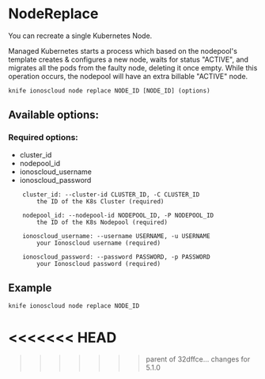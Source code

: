# NodeReplace

You can recreate a single Kubernetes Node.

Managed Kubernetes starts a process which based on the nodepool's template creates & configures a new node, waits for status "ACTIVE", and migrates all the pods from the faulty node, deleting it once empty. While this operation occurs, the nodepool will have an extra billable "ACTIVE" node.

```text
knife ionoscloud node replace NODE_ID [NODE_ID] (options)
```

## Available options:

### Required options:

* cluster\_id
* nodepool\_id
* ionoscloud\_username
* ionoscloud\_password

```text
    cluster_id: --cluster-id CLUSTER_ID, -C CLUSTER_ID
        the ID of the K8s Cluster (required)

    nodepool_id: --nodepool-id NODEPOOL_ID, -P NODEPOOL_ID
        the ID of the K8s Nodepool (required)

    ionoscloud_username: --username USERNAME, -u USERNAME
        your Ionoscloud username (required)

    ionoscloud_password: --password PASSWORD, -p PASSWORD
        your Ionoscloud password (required)
```
## Example

```text
knife ionoscloud node replace NODE_ID 
```
<<<<<<< HEAD
=======

>>>>>>> parent of 32dffce... changes for 5.1.0
